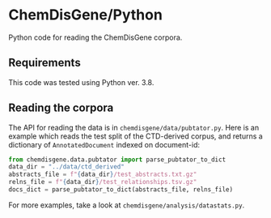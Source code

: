 # ChemDisGene/Python

Python code for reading the ChemDisGene corpora.

## Requirements

This code was tested using Python ver. 3.8.


## Reading the corpora

The API for reading the data is in `chemdisgene/data/pubtator.py`. Here is an example which reads the test split of the CTD-derived corpus, and returns a dictionary of `AnnotatedDocument` indexed on document-id:

```python
from chemdisgene.data.pubtator import parse_pubtator_to_dict
data_dir = "../data/ctd_derived"
abstracts_file = f"{data_dir}/test_abstracts.txt.gz" 
relns_file = f"{data_dir}/test_relationships.tsv.gz"
docs_dict = parse_pubtator_to_dict(abstracts_file, relns_file)
```

For more examples, take a look at `chemdisgene/analysis/datastats.py`.